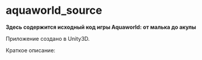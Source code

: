 # aquaworld_source
<strong> Здесь содержится исходный код игры Aquaworld: от малька до акулы </strong> <br>
<p> Приложение создано в Unity3D.</p>
Краткое описание:
<p> </p>
